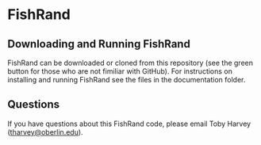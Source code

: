 # FishRand

## Downloading and Running FishRand

FishRand can be downloaded or cloned from this repository (see the green button for those who are not fimiliar with GitHub). For instructions on installing and running FishRand see the files in the documentation folder.

## Questions

If you have questions about this FishRand code, please email Toby Harvey (tharvey@oberlin.edu).
